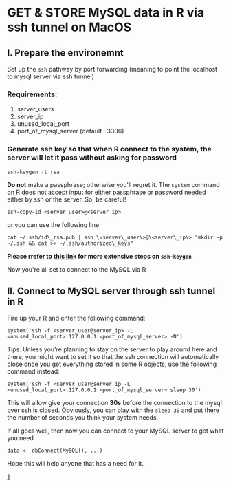 # GET & STORE MySQL data in R via ssh tunnel on MacOS

## I. Prepare the environemnt

Set up the `ssh` pathway by port forwarding (meaning to point the localhost to mysql server via ssh tunnel)

### Requirements:

1. server\_users
2. server\_ip
3. unused\_local\_port
4. port\_of\_mysql\_server (default : 3306)

### Generate ssh key so that when R connect to the system, the server will let it pass without asking for password

`ssh-keygen -t rsa`

**Do not** make a passphrase; otherwise you'll regret it. The `system` command on R does not accept input for either passphrase or password needed either by ssh or the server. So, be careful!

``` # This will help copy the key generated by the above command to the remoteserver
ssh-copy-id <server_user>@<server_ip>
```
or you can use the following line

`cat ~/.ssh/id\_rsa.pub | ssh \<server\_user\>@\<server\_ip\> "mkdir -p ~/.ssh && cat >> ~/.ssh/authorized\_keys"` 

__Please rrefer to [this link](1) for more extensive steps on `ssh-keygen`__

Now you're all set to connect to the MySQL via R

## II. Connect to MySQL server through ssh tunnel in R

Fire up your R and enter the following command:

`system('ssh -f <server_user@server_ip> -L <unused_local_port>:127.0.0.1:<port_of_mysql_server> -N')`

Tips: Unless you're planning to stay on the server to play around here and there, you might want to set it so that the ssh connection will automatically close once you get everything stored in some R objects, use the following command instead:

`system('ssh -f <server_user@server_ip -L <unused_local_port>:127.0.0.1:<port_of_mysql_server> sleep 30')`

This will allow give your connection __30s__ before the connection to the mysql over ssh is closed. Obviously, you can play with the `sleep 30` and put there the number of seconds you think your system needs.

If all goes well, then now you can connect to your MySQL server to get what you need

`data <- dbConnect(MySQL(), ...)`

Hope this will help anyone that has a need for it.

[1]("https://www.digitalocean.com/community/tutorials/how-to-set-up-ssh-keys--2")
